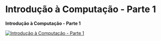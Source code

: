 # Introdução à Computação - Parte 1

**Introdução à Computação - Parte 1**

[![Introdução à Computação - Parte 1](https://img.youtube.com/vi/F6kNy2KCdSw/0.jpg)](https://www.youtube.com/shorts/F6kNy2KCdSw)
